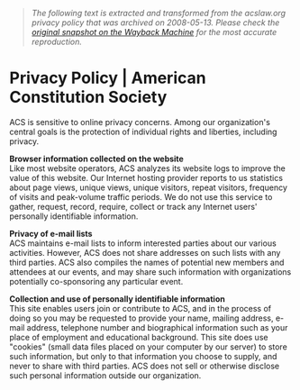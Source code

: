 > *The following text is extracted and transformed from the acslaw.org privacy policy that was archived on 2008-05-13. Please check the [original snapshot on the Wayback Machine](https://web.archive.org/web/20080513141157id_/http%3A//www.acslaw.org/about/privacy) for the most accurate reproduction.*

# Privacy Policy | American Constitution Society

ACS is sensitive to online privacy concerns. Among our organization's central goals is the protection of individual rights and liberties, including privacy.

**Browser information collected on the website**  
Like most website operators, ACS analyzes its website logs to improve the value of this website. Our Internet hosting provider reports to us statistics about page views, unique views, unique visitors, repeat visitors, frequency of visits and peak-volume traffic periods. We do not use this service to gather, request, record, require, collect or track any Internet users' personally identifiable information. 

**Privacy of e-mail lists**  
ACS maintains e-mail lists to inform interested parties about our various activities. However, ACS does not share addresses on such lists with any third parties. ACS also compiles the names of potential new members and attendees at our events, and may share such information with organizations potentially co-sponsoring any particular event.

**Collection and use of personally identifiable information**  
This site enables users join or contribute to ACS, and in the process of doing so you may be requested to provide your name, mailing address, e-mail address, telephone number and biographical information such as your place of employment and educational background. This site does use "cookies" (small data files placed on your computer by our server) to store such information, but only to that information you choose to supply, and never to share with third parties. ACS does not sell or otherwise disclose such personal information outside our organization. 
